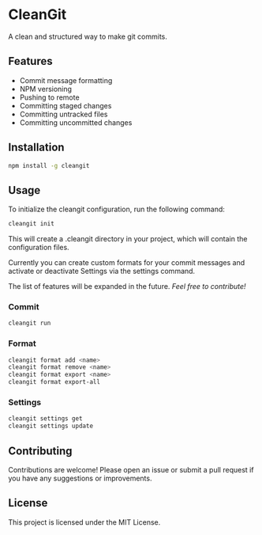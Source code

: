 # CleanGit

A clean and structured way to make git commits.

## Features

- Commit message formatting
- NPM versioning
- Pushing to remote
- Committing staged changes
- Committing untracked files
- Committing uncommitted changes

## Installation

```bash
npm install -g cleangit
```

## Usage

To initialize the cleangit configuration, run the following command:

```bash
cleangit init
```

This will create a .cleangit directory in your project, which will contain the configuration files.

Currently you can create custom formats for your commit messages and activate or deactivate Settings via the settings command.

The list of features will be expanded in the future. *Feel free to contribute!*

### Commit

```bash
cleangit run
```

### Format

```bash
cleangit format add <name>
cleangit format remove <name>
cleangit format export <name>
cleangit format export-all
```

### Settings

```bash
cleangit settings get
cleangit settings update
```

## Contributing

Contributions are welcome! Please open an issue or submit a pull request if you have any suggestions or improvements.

## License

This project is licensed under the MIT License.